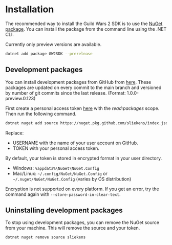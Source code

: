 # Installation

The recommended way to install the Guild Wars 2 SDK is to use the [NuGet package][nuget]. You can install the package from the command line using the .NET CLI.

Currently only preview versions are available.

``` sh
dotnet add package GW2SDK --prerelease
```

## Development packages

You can install development packages from GitHub from [here][packages]. These packages are updated on every commit to the main branch and versioned by number of git commits since the last release. (Format: 1.0.0-preview.0.123)

First create a personal access token [here][tokens] with the _read:packages_ scope. Then run the following command.

``` sh
dotnet nuget add source https://nuget.pkg.github.com/sliekens/index.json --name sliekens --username <USERNAME> --password <TOKEN>
```

Replace:

- USERNAME with the name of your user account on GitHub.
- TOKEN with your personal access token.

By default, your token is stored in encrypted format in your user directory.

- Windows: `%appdata%\NuGet\NuGet.Config`
- Mac/Linux: `~/.config/NuGet/NuGet.Config` or `~/.nuget/NuGet/NuGet.Config` (varies by OS distribution)

Encryption is not supported on every platform. If you get an error, try the command again with `--store-password-in-clear-text`.

## Uninstalling development packages

To stop using development packages, you can remove the NuGet source from your machine. This will remove the source and your token.

``` sh
dotnet nuget remove source sliekens
```

[tokens]:https://github.com/settings/tokens
[packages]:https://github.com/sliekens/gw2sdk/packages
[nuget]:https://www.nuget.org/packages/GW2SDK/
